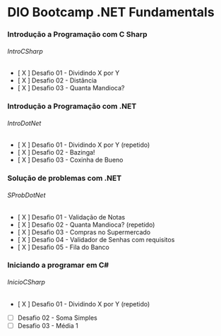 # DIO Bootcamp .NET Fundamentals

### Introdução a Programação com C Sharp
######  IntroCSharp
- [ X ] Desafio 01 - Dividindo X por Y
- [ X ] Desafio 02 - Distância
- [ X ] Desafio 03 - Quanta Mandioca?

### Introdução a Programação com .NET
######  IntroDotNet

- [ X ] Desafio 01 - Dividindo X por Y (repetido)
- [ X ] Desafio 02 - Bazinga!
- [ X ] Desafio 03 - Coxinha de Bueno

### Solução de problemas com .NET
######  SProbDotNet
- [ X ] Desafio 01 - Validação de Notas
- [ X ] Desafio 02 - Quanta Mandioca? (repetido)
- [ X ] Desafio 03 - Compras no Supermercado
- [ X ] Desafio 04 - Validador de Senhas com requisitos
- [ X ] Desafio 05 - Fila do Banco

### Iniciando a programar em C#
###### InicioCSharp
- [ X ] Desafio 01 - Dividindo X por Y (repetido)
- [  ] Desafio 02 - Soma Simples
- [  ] Desafio 03 - Média 1
